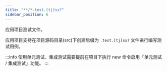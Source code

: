 ```yaml
---
title: "**/*.test.[tj]sx?"
sidebar_position: 6
---
```


应用项目测试文件。

应用项目支持在项目源码目录(src)下创建后缀为 `.test.[tj]sx?` 文件进行编写测试用例。

:::info
使用单元测试、集成测试需要提前在项目下执行 new 命令启用「单元测试 / 集成测试」功能。
:::
